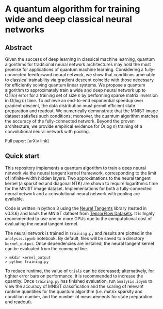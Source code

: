 # A quantum algorithm for training wide and deep classical neural networks

## Abstract

Given the success of deep learning in classical machine learning, quantum algorithms for traditional neural network architectures may hold the most promise for applications of quantum machine learning. Considering a fully-connected feedforward neural network, we show that conditions amenable to classical trainability via gradient descent coincide with those necessary for efficiently solving quantum linear systems. We propose a quantum algorithm to approximately train a wide and deep neural network up to O(1/_n_) error for a training set of size _n_ by performing sparse matrix inversion in O(log _n_) time. To achieve an end-to-end exponential speedup over gradient descent, the data distribution must permit efficient state preparation and readout. We numerically demonstrate that the MNIST image dataset satisfies such conditions; moreover, the quantum algorithm matches the accuracy of the fully-connected network. Beyond the proven architecture, we provide empirical evidence for O(log _n_) training of a convolutional neural network with pooling.

Full paper: [arXiv link]

## Quick start

This repository implements a quantum algorithm to train a deep neural network via the neural tangent kernel framework, corresponding to the limit of infinite-width hidden layers. Two approximations to the neural tangent kernel (a sparsified and diagonal NTK) are shown to require logarithmic time for the MNIST image dataset. Implementations for both a fully-connected neural network and a convolutional neural network with pooling are available.

Code is written in python 3 using the [Neural Tangents](https://github.com/google/neural-tangents) library (tested in v0.3.6) and loads the MNIST dataset from [TensorFlow Datasets](https://www.tensorflow.org/datasets/overview). It is highly recommended to use one or more GPUs due to the computational cost of evaluating the neural tangent kernel.

The neural network is trained in `training.py` and results are plotted in the `analysis.ipynb` notebook. By default, files will be saved to a directory `kernel_output`. Once dependencies are installed, the neural tangent kernel can be evaluated from the command line.

```shell
> mkdir kernel_output
> python training.py
```

To reduce runtime, the value of `trials` can be decreased; alternatively, for tighter error bars on performance, it is recommended to increase the quantity. Once `training.py` has finished evaluation, run `analysis.ipynb` to view the accuracy of MNIST classification and the scaling of relevant runtime quantities for the quantum algorithm (i.e. matrix sparsity and condition number, and the number of measurements for state preparation and readout).